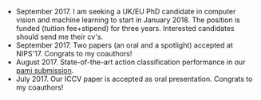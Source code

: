 - September 2017. I am seeking a UK/EU PhD candidate in computer vision and machine learning to start in January 2018. The position is funded (tuition fee+stipend) for three years. Interested candidates should send me their cv's. 
- September 2017. Two papers (an oral and a spotlight) accepted at NIPS'17. Congrats to my coauthors!
- August 2017. State-of-the-art action classification performance in our [pami submission](http://www.robots.ox.ac.uk/~hbilen/assets/pdf/Bilen16c.pdf).
- July 2017. Our ICCV paper is accepted as oral presentation. Congrats to my coauthors! 
<!-- # - June 2017. I will be a lecturer in the University of Edinburgh starting from September. -->
<!-- # - June 2017. My new homepage is finally up. -->
<!-- # - December 2016. Coorganizing [Brave new ideas for motion representations in videos workshop](http://bravenewmotion.github.io/) in CVPR'17. -->


